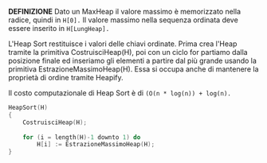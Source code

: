 **DEFINIZIONE**
Dato un MaxHeap il valore massimo è memorizzato nella radice, quindi in `H[0].` Il valore massimo nella sequenza ordinata deve essere inserito in `H[LungHeap].`

L'Heap Sort restituisce i valori delle chiavi ordinate. Prima crea l'Heap tramite la primitiva CostruisciHeap(H), poi con un ciclo for partiamo dalla posizione finale ed inseriamo gli elementi a partire dal più grande usando la primitiva EstrazioneMassimoHeap(H). Essa si occupa anche di mantenere la proprietà di ordine tramite Heapify.

Il costo computazionale di Heap Sort è di `(O(n * log(n)) + log(n).`

``` C++
HeapSort(H)
{
	CostruisciHeap(H);
	
	for (i = length(H)-1 downto 1) do
		H[i] := EstrazioneMassimoHeap(H);
}
```